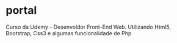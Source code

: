 # portal
Curso da Udemy - Desenvoldor Front-End Web. Utilizando Html5, Bootstrap, Css3 e algumas funcionalidade de Php

